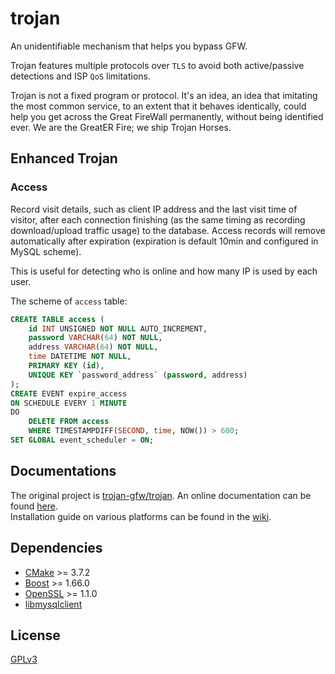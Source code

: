 # trojan

An unidentifiable mechanism that helps you bypass GFW.

Trojan features multiple protocols over `TLS` to avoid both active/passive detections and ISP `QoS` limitations.

Trojan is not a fixed program or protocol. It's an idea, an idea that imitating the most common service, to an extent that it behaves identically, could help you get across the Great FireWall permanently, without being identified ever. We are the GreatER Fire; we ship Trojan Horses.

## Enhanced Trojan

### Access

Record visit details, such as client IP address and the last visit time of visitor, after each connection finishing (as the same timing as recording download/upload traffic usage) to the database. Access records will remove automatically after expiration (expiration is default 10min and configured in MySQL scheme).

This is useful for detecting who is online and how many IP is used by each user.

The scheme of `access` table:

```sql
CREATE TABLE access (
    id INT UNSIGNED NOT NULL AUTO_INCREMENT,
    password VARCHAR(64) NOT NULL,
    address VARCHAR(64) NOT NULL,
    time DATETIME NOT NULL,
    PRIMARY KEY (id),
    UNIQUE KEY `password_address` (password, address)
);
CREATE EVENT expire_access
ON SCHEDULE EVERY 1 MINUTE
DO
    DELETE FROM access
    WHERE TIMESTAMPDIFF(SECOND, time, NOW()) > 600;
SET GLOBAL event_scheduler = ON;
```

## Documentations

The original project is [trojan-gfw/trojan](https://github.com/trojan-gfw/trojan).
An online documentation can be found [here](https://trojan-gfw.github.io/trojan/).  
Installation guide on various platforms can be found in the [wiki](https://github.com/trojan-gfw/trojan/wiki/Binary-&-Package-Distributions).

## Dependencies

- [CMake](https://cmake.org/) >= 3.7.2
- [Boost](http://www.boost.org/) >= 1.66.0
- [OpenSSL](https://www.openssl.org/) >= 1.1.0
- [libmysqlclient](https://dev.mysql.com/downloads/connector/c/)

## License

[GPLv3](LICENSE)
